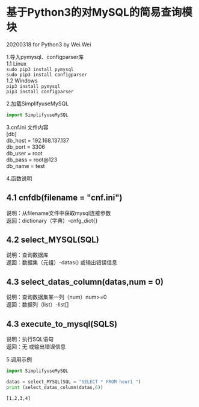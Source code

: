 基于Python3的对MySQL的简易查询模块
==================================================  
20200318 for Python3 by Wei.Wei

1.导入pymysql、configparser库  
1.1 Linux  
`sudo pip3 install pymysql`  
`sudo pip3 install configparser`   
1.2 Windows  
`pip3 install pymysql`  
`pip3 install configparser`   

2.加载SimplifyuseMySQL  
```Python
import SimplifyuseMySQL
```  

3.cnf.ini 文件内容  
[db]  
db_host = 192.168.137.137  
db_port = 3306  
db_user = root  
db_pass = root@123  
db_name = test  

4.函数说明  

4.1 cnfdb(filename = "cnf.ini")  
----
说明：从filename文件中获取mysql连接参数  
返回：dictionary（字典）-cnfg_dict{}  

4.2 select_MYSQL(SQL)  
----
说明：查询数据库  
返回：数据集（元组）-datas() 或输出错误信息  

4.3 select_datas_column(datas,num = 0)  
----
说明：查询数据集某一列（num）num>=0  
返回：数据列（list）-list[]  

4.3 execute_to_mysql(SQLS)  
----
说明：执行SQL语句  
返回：无 或输出错误信息  

5.调用示例
```Python
import SimplifyuseMySQL

datas = select_MYSQL(SQL = "SELECT * FROM hour1 ")
print (select_datas_column(datas,6))
```
`[1,2,3,4]`
